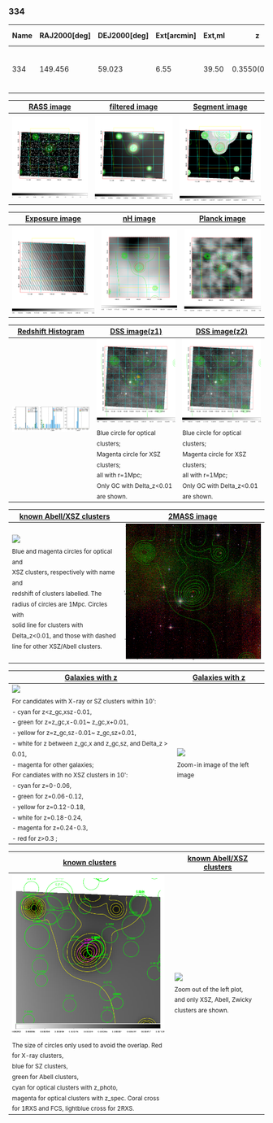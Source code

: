 <div STYLE="page-break-after: always;"></div>

### 334

|Name|RAJ2000[deg]|DEJ2000[deg] |Ext[arcmin]| Ext,ml | z | z_src| C|GC(XSZ,Delta_z<0.01)| GC(OPT,Delta_z<0.01)|GC| R_sig[arcmin] | R500[arcmin] | R500[Mpc]| CRsig[c/s] | CR500[c/s] |L500[1E44 erg/s]|F500[1E-12 erg/s/cm^2]| M500[1E14 Msun]|Tx[keV]|Cnt_sig|Beta|Rc[arcmin]|Comment|Alias|
|---|---|---|---|---|---|------|---|--------|---------|----------|---|---|---|---|---|---|---|---|---|---|---|---|---|---|
|334| 149.456| 59.023| 6.55| 39.50| 0.3550(0.005)| z1,| G| -| -| C, F20, N, SPI, W| 30.131| 4.612| 1.379| 0.222(0.061)| 0.195(0.053)| 17.459(6.348)| 4.094(1.488)| 10.81(1.73)| 10.48(1.08)| 249.7| 0.529(-0.021+0.046)| 4.384(-0.646+0.936)| -| t328|

|[RASS image](../image/334/334_img.pdf)|[filtered image](../image/334/334_fil.pdf)|[Segment image](../image/334/334_seg.pdf)|
|-------------------|--------------------|-------------------|
| <img src="../image/334/334_img.png" width="300">  | <img src="../image/334/334_fil.png" width="300">   | <img src="../image/334/334_seg.png" width="300">  |

|[Exposure image](../image/334/334_mex.pdf)| [nH image](../image/334/334_nh.pdf)| [Planck image](../image/334/334_p.pdf)|
|-------------------|--------------------|-------------------|
|<img src="../image/334/334_mex.png" width="300">   | <img src="../image/334/334_nh.png" width="300">    | <img src="../image/334/334_p.png" width="300"> |

|[Redshift Histogram](../image/334/334_zg.pdf) | [DSS image(z1)](../image/334/334_dss_z1.pdf)      |  [DSS image(z2)](../image/334/334_dss_z2.pdf)    |
|-------------------|--------------------|-------------------|
|<img src="../image/334/334_zg.png" width="300"> |<img src="../image/334/334_dss_z1.png" width="300"> <sub><br>Blue circle for optical clusters; <br>Magenta circle for XSZ clusters; <br>all with r=1Mpc; <br>Only GC with Delta_z<0.01 are shown. </sub>| <img src="../image/334/334_dss_z2.png" width="300"><sub><br>Blue circle for optical clusters; <br>Magenta circle for XSZ clusters; <br>all with r=1Mpc; <br>Only GC with Delta_z<0.01 are shown. </sub> |

|[known Abell/XSZ clusters](../image/334/334_m.pdf) | [2MASS image](../image/334/334_2mass.pdf)      |
|-------------------|-------------------|
|<img src=../image/334/334_m.png width="300"> <br><sub>Blue and magenta circles for optical and <br>XSZ clusters, respectively with name and <br>redshift of clusters labelled. The <br>radius of circles are 1Mpc. Circles with <br>solid line for clusters with <br>Delta_z<0.01, and those with dashed <br>line for other XSZ/Abell clusters.        </sub>|<img src="../image/334/334_2mass.png" width="300">  |

|[Galaxies with z](../image/334/334_opt_ned.pdf) |[Galaxies with z](../image/334/334_opt_ned_zoom.pdf) |
|-------------------|-------------------|
| <img src=../image/334/334_opt_ned.png width="300"> <br><sub> For candidates with X-ray or SZ clusters within 10': <br> - cyan for z<z_gc,xsz-0.01, <br> - green for z=z_gc,x-0.01~ z_gc,x+0.01, <br> - yellow for z=z_gc,sz-0.01~ z_gc,sz+0.01, <br> - white for z between z_gc,x and z_gc,sz, and Delta_z > 0.01, <br> - magenta for other galaxies; <br>For candiates with no XSZ clusters in 10': <br> - cyan for z=0-0.06, <br> - green for z=0.06-0.12, <br> - yellow for z=0.12-0.18, <br> - white for z=0.18-0.24, <br> - magenta for z=0.24-0.3, <br> - red for z>0.3 ;  </sub>|<img src=../image/334/334_opt_ned_zoom.png width="300">  <br><sub> Zoom-in image of the left image</sub>|

|[known clusters](../image/334/334_gc.pdf) |[known Abell/XSZ clusters](../image/334/334_gc_large.pdf) |
|-------------------|-------------------|
| <img src=../image/334/334_gc.png width="300"> <br><sub> The size of circles only used to avoid the overlap. Red for X-ray clusters, <br> blue for SZ clusters, <br> green for Abell clusters, <br> cyan for optical clusters with z_photo, <br> magenta for optical clusters with z_spec. Coral cross for 1RXS and FCS, lightblue cross for 2RXS. </sub>|<img src=../image/334/334_gc_large.png width="300"> <br><sub> Zoom out of the left plot, <br> and only XSZ, Abell, Zwicky clusters are shown. </sub> |




